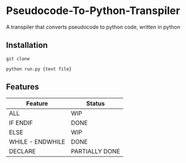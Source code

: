 # Pseudocode-To-Python-Transpiler

A transpiler that converts pseudocode to python code, written in python

## Installation 
```
git clone
```

```
python run.py {text file}
```

## Features

| Feature | Status |
|---------|--------|
| ALL     | WIP |
| IF ENDIF| DONE |
| ELSE    | WIP |
| WHILE - ENDWHILE | DONE |
| DECLARE | PARTIALLY DONE |